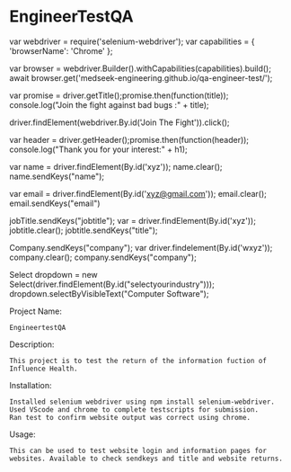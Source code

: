 # EngineerTestQA

var webdriver = require('selenium-webdriver');
var capabilities = {
    'browserName': 'Chrome'
  };
  
var browser = webdriver.Builder().withCapabilities(capabilities).build();
await browser.get('medseek-engineering.github.io/qa-engineer-test/');


var promise = driver.getTitle();promise.then(function(title));
console.log("Join the fight against bad bugs :" + title);

 driver.findElement(webdriver.By.id('Join The Fight')).click();

var header = driver.getHeader();promise.then(function(header));
console.log("Thank you for your interest:" + h1);


var name = driver.findElement(By.id('xyz'));
name.clear();
name.sendKeys("name");
    
var email = driver.findElement(By.id('xyz@gmail.com'));
email.clear();
email.sendKeys("email")

jobTitle.sendKeys("jobtitle"); var  = driver.findElement(By.id('xyz'));
jobtitle.clear();
jobtitle.sendKeys("title");

Company.sendKeys("company"); var driver.findelement(By.id('wxyz'));
company.clear();
company.sendKeys("company");

Select dropdown = new Select(driver.findElement(By.id("selectyourindustry")));
dropdown.selectByVisibleText("Computer Software");
    

Project Name: 
    
    EngineertestQA
    
 Description:
    
    This project is to test the return of the information fuction of Influence Health. 
    
 Installation:
    
    Installed selenium webdriver using npm install selenium-webdriver. Used VScode and chrome to complete testscripts for submission.       Ran test to confirm website output was correct using chrome.
    
 Usage:
    
    This can be used to test website login and information pages for websites. Available to check sendkeys and title and website returns.
    
    
    
